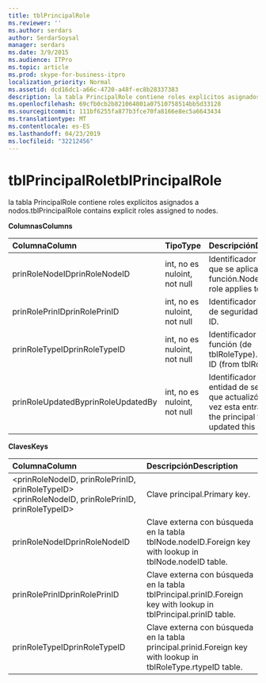 ```yaml
---
title: tblPrincipalRole
ms.reviewer: ''
ms.author: serdars
author: SerdarSoysal
manager: serdars
ms.date: 3/9/2015
ms.audience: ITPro
ms.topic: article
ms.prod: skype-for-business-itpro
localization_priority: Normal
ms.assetid: dcd16dc1-a66c-4720-a48f-ec8b28337383
description: la tabla PrincipalRole contiene roles explícitos asignados a nodos.
ms.openlocfilehash: 69cfb0cb2b821064801a07510758514bb5d33128
ms.sourcegitcommit: 111bf6255fa877b3fce70fa8166e8ec5a6643434
ms.translationtype: MT
ms.contentlocale: es-ES
ms.lasthandoff: 04/23/2019
ms.locfileid: "32212456"
---
```

# <a name="tblprincipalrole"></a><span data-ttu-id="43be7-103">tblPrincipalRole</span><span class="sxs-lookup"><span data-stu-id="43be7-103">tblPrincipalRole</span></span>
 
<span data-ttu-id="43be7-104">la tabla PrincipalRole contiene roles explícitos asignados a nodos.</span><span class="sxs-lookup"><span data-stu-id="43be7-104">tblPrincipalRole contains explicit roles assigned to nodes.</span></span>
  
<span data-ttu-id="43be7-105">**Columnas**</span><span class="sxs-lookup"><span data-stu-id="43be7-105">**Columns**</span></span>

|<span data-ttu-id="43be7-106">**Columna**</span><span class="sxs-lookup"><span data-stu-id="43be7-106">**Column**</span></span>|<span data-ttu-id="43be7-107">**Tipo**</span><span class="sxs-lookup"><span data-stu-id="43be7-107">**Type**</span></span>|<span data-ttu-id="43be7-108">**Descripción**</span><span class="sxs-lookup"><span data-stu-id="43be7-108">**Description**</span></span>|
|:-----|:-----|:-----|
|<span data-ttu-id="43be7-109">prinRoleNodeID</span><span class="sxs-lookup"><span data-stu-id="43be7-109">prinRoleNodeID</span></span>  <br/> |<span data-ttu-id="43be7-110">int, no es nulo</span><span class="sxs-lookup"><span data-stu-id="43be7-110">int, not null</span></span>  <br/> |<span data-ttu-id="43be7-111">Identificador de nodo que se aplica la función.</span><span class="sxs-lookup"><span data-stu-id="43be7-111">Node ID that the role applies to.</span></span>  <br/> |
|<span data-ttu-id="43be7-112">prinRolePrinID</span><span class="sxs-lookup"><span data-stu-id="43be7-112">prinRolePrinID</span></span>  <br/> |<span data-ttu-id="43be7-113">int, no es nulo</span><span class="sxs-lookup"><span data-stu-id="43be7-113">int, not null</span></span>  <br/> |<span data-ttu-id="43be7-114">Identificador de entidad de seguridad.</span><span class="sxs-lookup"><span data-stu-id="43be7-114">Principal ID.</span></span>  <br/> |
|<span data-ttu-id="43be7-115">prinRoleTypeID</span><span class="sxs-lookup"><span data-stu-id="43be7-115">prinRoleTypeID</span></span>  <br/> |<span data-ttu-id="43be7-116">int, no es nulo</span><span class="sxs-lookup"><span data-stu-id="43be7-116">int, not null</span></span>  <br/> |<span data-ttu-id="43be7-117">Identificador de tipo de función (de tblRoleType).</span><span class="sxs-lookup"><span data-stu-id="43be7-117">Role type ID (from tblRoleType).</span></span>  <br/> |
|<span data-ttu-id="43be7-118">prinRoleUpdatedBy</span><span class="sxs-lookup"><span data-stu-id="43be7-118">prinRoleUpdatedBy</span></span>  <br/> |<span data-ttu-id="43be7-119">int, no es nulo</span><span class="sxs-lookup"><span data-stu-id="43be7-119">int, not null</span></span>  <br/> |<span data-ttu-id="43be7-120">Identificador de la entidad de seguridad que actualizó por última vez esta entrada.</span><span class="sxs-lookup"><span data-stu-id="43be7-120">ID of the principal that last updated this entry.</span></span>  <br/> |
   
<span data-ttu-id="43be7-121">**Claves**</span><span class="sxs-lookup"><span data-stu-id="43be7-121">**Keys**</span></span>

|<span data-ttu-id="43be7-122">**Columna**</span><span class="sxs-lookup"><span data-stu-id="43be7-122">**Column**</span></span>|<span data-ttu-id="43be7-123">**Descripción**</span><span class="sxs-lookup"><span data-stu-id="43be7-123">**Description**</span></span>|
|:-----|:-----|
|<span data-ttu-id="43be7-124">\<prinRoleNodeID, prinRolePrinID, prinRoleTypeID\></span><span class="sxs-lookup"><span data-stu-id="43be7-124">\<prinRoleNodeID, prinRolePrinID, prinRoleTypeID\></span></span>  <br/> |<span data-ttu-id="43be7-125">Clave principal.</span><span class="sxs-lookup"><span data-stu-id="43be7-125">Primary key.</span></span>  <br/> |
|<span data-ttu-id="43be7-126">prinRoleNodeID</span><span class="sxs-lookup"><span data-stu-id="43be7-126">prinRoleNodeID</span></span>  <br/> |<span data-ttu-id="43be7-127">Clave externa con búsqueda en la tabla tblNode.nodeID.</span><span class="sxs-lookup"><span data-stu-id="43be7-127">Foreign key with lookup in tblNode.nodeID table.</span></span>  <br/> |
|<span data-ttu-id="43be7-128">prinRolePrinID</span><span class="sxs-lookup"><span data-stu-id="43be7-128">prinRolePrinID</span></span>  <br/> |<span data-ttu-id="43be7-129">Clave externa con búsqueda en la tabla tblPrincipal.prinID.</span><span class="sxs-lookup"><span data-stu-id="43be7-129">Foreign key with lookup in tblPrincipal.prinID table.</span></span>  <br/> |
|<span data-ttu-id="43be7-130">prinRoleTypeID</span><span class="sxs-lookup"><span data-stu-id="43be7-130">prinRoleTypeID</span></span>  <br/> |<span data-ttu-id="43be7-131">Clave externa con búsqueda en la tabla principal.prinid.</span><span class="sxs-lookup"><span data-stu-id="43be7-131">Foreign key with lookup in tblRoleType.rtypeID table.</span></span>  <br/> |
   

